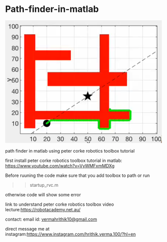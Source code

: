 # Path-finder-in-matlab
![](picture/path.PNG)




path finder in matlab using peter corke robotics toolbox tutorial

first install peter corke robotics toolbox tutorial in matlab:
 https://www.youtube.com/watch?v=VyWMFxmMDXg

Before ruuning the code make sure that you add toolbox to path 
                            or run
   >>startup_rvc.m

otherwise code will show some error

link to understand peter corke robotics toolbox video lecture:https://robotacademy.net.au/

contact: 
email id: vermahrithik10@gmail.com 

direct message me at instagram:https://www.instagram.com/hrithik.verma.100/?hl=en
